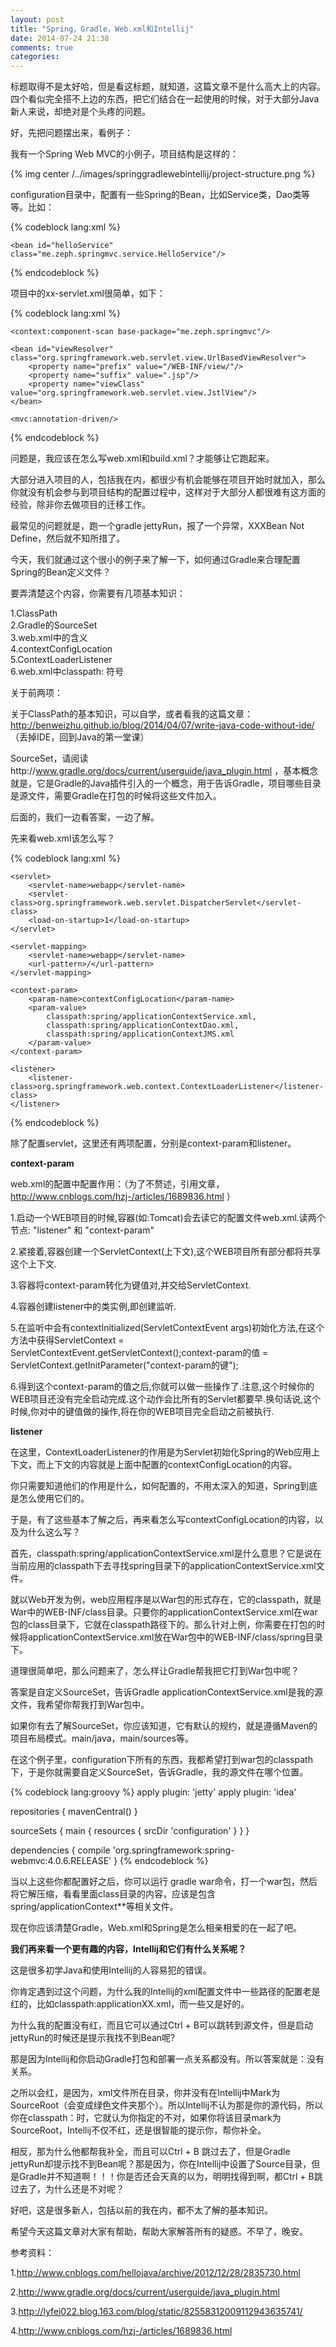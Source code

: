 ```yaml
---
layout: post
title: "Spring，Gradle，Web.xml和Intellij"
date: 2014-07-24 21:38
comments: true
categories: 
---
```


标题取得不是太好哈，但是看这标题，就知道，这篇文章不是什么高大上的内容。四个看似完全搭不上边的东西，把它们结合在一起使用的时候，对于大部分Java新人来说，却绝对是个头疼的问题。

好，先把问题摆出来，看例子：

我有一个Spring Web MVC的小例子，项目结构是这样的：

{% img center /../images/springgradlewebintellij/project-structure.png %}


configuration目录中，配置有一些Spring的Bean，比如Service类，Dao类等等。比如：

{% codeblock lang:xml %}
<?xml version="1.0" encoding="UTF-8"?>
<beans xmlns="http://www.springframework.org/schema/beans"
       xmlns:xsi="http://www.w3.org/2001/XMLSchema-instance"
       xsi:schemaLocation="http://www.springframework.org/schema/beans
       http://www.springframework.org/schema/beans/spring-beans.xsd">

    <bean id="helloService" class="me.zeph.springmvc.service.HelloService"/>
</beans>
{% endcodeblock %}

项目中的xx-servlet.xml很简单，如下：

{% codeblock lang:xml %}
<?xml version="1.0" encoding="UTF-8"?>
<beans xmlns="http://www.springframework.org/schema/beans"
       xmlns:xsi="http://www.w3.org/2001/XMLSchema-instance"
       xmlns:context="http://www.springframework.org/schema/context"
       xmlns:mvc="http://www.springframework.org/schema/mvc"
       xsi:schemaLocation="http://www.springframework.org/schema/beans 
       http://www.springframework.org/schema/beans/spring-beans.xsd 
       http://www.springframework.org/schema/context 
       http://www.springframework.org/schema/context/spring-context.xsd 
       http://www.springframework.org/schema/mvc 
       http://www.springframework.org/schema/mvc/spring-mvc.xsd">

    <context:component-scan base-package="me.zeph.springmvc"/>

    <bean id="viewResolver" class="org.springframework.web.servlet.view.UrlBasedViewResolver">
        <property name="prefix" value="/WEB-INF/view/"/>
        <property name="suffix" value=".jsp"/>
        <property name="viewClass" value="org.springframework.web.servlet.view.JstlView"/>
    </bean>

    <mvc:annotation-driven/>

</beans>
{% endcodeblock %}

问题是，我应该在怎么写web.xml和build.xml？才能够让它跑起来。

大部分进入项目的人，包括我在内，都很少有机会能够在项目开始时就加入，那么你就没有机会参与到项目结构的配置过程中，这样对于大部分人都很难有这方面的经验，除非你去做项目的迁移工作。

最常见的问题就是，跑一个gradle jettyRun，报了一个异常，XXXBean Not Define，然后就不知所措了。

今天，我们就通过这个很小的例子来了解一下，如何通过Gradle来合理配置Spring的Bean定义文件？

要弄清楚这个内容，你需要有几项基本知识：

1.ClassPath  
2.Gradle的SourceSet  
3.web.xml中<context-param>的含义  
4.contextConfigLocation  
5.ContextLoaderListener  
6.web.xml中classpath: 符号  

关于前两项：

关于ClassPath的基本知识，可以自学，或者看我的这篇文章：http://benweizhu.github.io/blog/2014/04/07/write-java-code-without-ide/     （丢掉IDE，回到Java的第一堂课）

SourceSet，请阅读http://www.gradle.org/docs/current/userguide/java_plugin.html  ，基本概念就是，它是Gradle的Java插件引入的一个概念，用于告诉Gradle，项目哪些目录是源文件，需要Gradle在打包的时候将这些文件加入。

后面的，我们一边看答案，一边了解。

先来看web.xml该怎么写？

{% codeblock lang:xml %}
<?xml version="1.0" encoding="UTF-8"?>
<web-app version="2.4"
         xmlns="http://java.sun.com/xml/ns/j2ee"
         xmlns:xsi="http://www.w3.org/2001/XMLSchema-instance"
         xsi:schemaLocation="http://java.sun.com/xml/ns/j2ee
        http://java.sun.com/xml/ns/j2ee/web-app_2_4.xsd">

    <servlet>
        <servlet-name>webapp</servlet-name>
        <servlet-class>org.springframework.web.servlet.DispatcherServlet</servlet-class>
        <load-on-startup>1</load-on-startup>
    </servlet>

    <servlet-mapping>
        <servlet-name>webapp</servlet-name>
        <url-pattern>/</url-pattern>
    </servlet-mapping>

    <context-param>
        <param-name>contextConfigLocation</param-name>
        <param-value>
            classpath:spring/applicationContextService.xml,
            classpath:spring/applicationContextDao.xml,
            classpath:spring/applicationContextJMS.xml
        </param-value>
    </context-param>

    <listener>
        <listener-class>org.springframework.web.context.ContextLoaderListener</listener-class>
    </listener>

</web-app>
{% endcodeblock %}

除了配置servlet，这里还有两项配置，分别是context-param和listener。

**context-param**

web.xml的配置中<context-param>配置作用：（为了不赘述，引用文章，http://www.cnblogs.com/hzj-/articles/1689836.html ）

1.启动一个WEB项目的时候,容器(如:Tomcat)会去读它的配置文件web.xml.读两个节点: "listener" 和 "context-param"

2.紧接着,容器创建一个ServletContext(上下文),这个WEB项目所有部分都将共享这个上下文.

3.容器将context-param转化为键值对,并交给ServletContext.

4.容器创建listener中的类实例,即创建监听.

5.在监听中会有contextInitialized(ServletContextEvent args)初始化方法,在这个方法中获得ServletContext = ServletContextEvent.getServletContext();context-param的值 = ServletContext.getInitParameter("context-param的键");

6.得到这个context-param的值之后,你就可以做一些操作了.注意,这个时候你的WEB项目还没有完全启动完成.这个动作会比所有的Servlet都要早.换句话说,这个时候,你对<context-param>中的键值做的操作,将在你的WEB项目完全启动之前被执行.

**listener**

在这里，ContextLoaderListener的作用是为Servlet初始化Spring的Web应用上下文，而上下文的内容就是上面<context-param>中配置的contextConfigLocation的内容。

你只需要知道他们的作用是什么，如何配置的，不用太深入的知道，Spring到底是怎么使用它们的。

于是，有了这些基本了解之后，再来看怎么写contextConfigLocation的内容，以及为什么这么写？

首先，classpath:spring/applicationContextService.xml是什么意思？它是说在当前应用的classpath下去寻找spring目录下的applicationContextService.xml文件。

就以Web开发为例，web应用程序是以War包的形式存在，它的classpath，就是War中的WEB-INF/class目录。只要你的applicationContextService.xml在war包的class目录下，它就在classpath路径下的。那么针对上例，你需要在打包的时候将applicationContextService.xml放在War包中的WEB-INF/class/spring目录下。

道理很简单吧，那么问题来了，怎么样让Gradle帮我把它打到War包中呢？

答案是自定义SourceSet，告诉Gradle applicationContextService.xml是我的源文件，我希望你帮我打到War包中。

如果你有去了解SourceSet，你应该知道，它有默认的规约，就是遵循Maven的项目布局模式。main/java，main/sources等。

在这个例子里，configuration下所有的东西，我都希望打到war包的classpath下，于是你就需要自定义SourceSet，告诉Gradle，我的源文件在哪个位置。

{% codeblock lang:groovy %}
apply plugin: 'jetty'
apply plugin: 'idea'

repositories {
    mavenCentral()
}

sourceSets {
    main {
        resources {
            srcDir 'configuration'
        }
    }
}

dependencies {
    compile 'org.springframework:spring-webmvc:4.0.6.RELEASE'
}
{% endcodeblock %}

当以上这些你都配置好之后，你可以运行 gradle war命令，打一个war包，然后将它解压缩，看看里面class目录的内容，应该是包含spring/applicationContext**等相关文件。

现在你应该清楚Gradle，Web.xml和Spring是怎么相亲相爱的在一起了吧。

**我们再来看一个更有趣的内容，Intellij和它们有什么关系呢？**

这是很多初学Java和使用Intellij的人容易犯的错误。

你肯定遇到过这个问题，为什么我的Intellij的xml配置文件中一些路径的配置老是红的，比如classpath:applicationXX.xml，而一些又是好的。

为什么我的配置没有红，而且它可以通过Ctrl + B可以跳转到源文件，但是启动jettyRun的时候还是提示我找不到Bean呢?

那是因为Intellij和你启动Gradle打包和部署一点关系都没有。所以答案就是：没有关系。

之所以会红，是因为，xml文件所在目录，你并没有在Intellij中Mark为SourceRoot（会变成绿色文件夹那个）。所以Intellij不认为那是你的源代码，所以你在classpath：时，它就认为你指定的不对，如果你将该目录mark为SourceRoot，Intellij不仅不红，还是很智能的提示你，帮你补全。

相反，那为什么他都帮我补全，而且可以Ctrl + B 跳过去了，但是Gradle jettyRun却提示找不到Bean呢？那是因为，你在Intellij中设置了Source目录，但是Gradle并不知道啊！！！你是否还会天真的以为，明明找得到啊，都Ctrl + B跳过去了，为什么还是不对呢？

好吧，这是很多新人，包括以前的我在内，都不太了解的基本知识。

希望今天这篇文章对大家有帮助，帮助大家解答所有的疑惑。不早了，晚安。


参考资料：

1.http://www.cnblogs.com/hellojava/archive/2012/12/28/2835730.html

2.http://www.gradle.org/docs/current/userguide/java_plugin.html

3.http://lyfei022.blog.163.com/blog/static/82558312009112943635741/

4.http://www.cnblogs.com/hzj-/articles/1689836.html
